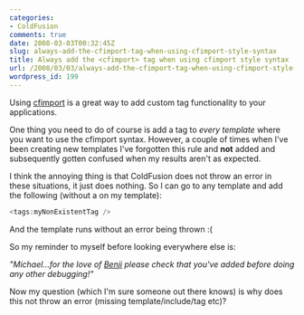 ```yaml
---
categories:
- ColdFusion
comments: true
date: 2008-03-03T00:32:45Z
slug: always-add-the-cfimport-tag-when-using-cfimport-style-syntax
title: Always add the <cfimport> tag when using cfimport style syntax
url: /2008/03/03/always-add-the-cfimport-tag-when-using-cfimport-style-syntax/
wordpress_id: 199
---
```


Using [cfimport](http://livedocs.adobe.com/coldfusion/8/htmldocs/help.html?content=Tags_i_04.html) is a great way to add custom tag functionality to your applications. 

One thing you need to do of course is add a <cfimport> tag to _every template_ where you want to use the cfimport syntax. However, a couple of times when I've been creating new templates I've forgotten this rule and **not** added <cfimport> and subsequently gotten confused when my results aren't as expected.

I think the annoying thing is that ColdFusion does not throw an error in these situations, it just does nothing. So I can go to any template and add the following (without a <cfimport> on my template):

``` javascript
<tags:myNonExistentTag />
```

And the template runs without an error being thrown :(

So my reminder to myself before looking everywhere else is:

_"Michael...for the love of [Benji](http://www.benji.com/) please check that you've added <cfimport> before doing any other debugging!"_

Now my question (which I'm sure someone out there knows) is why does this not throw an  error (missing template/include/tag etc)?
